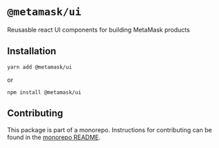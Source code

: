 # `@metamask/ui`

Reusasble react UI components for building MetaMask products

## Installation

`yarn add @metamask/ui`

or

`npm install @metamask/ui`

## Contributing

This package is part of a monorepo. Instructions for contributing can be found in the [monorepo README](https://github.com/georgewrmarshall/shared-ui-monorepo#readme).
